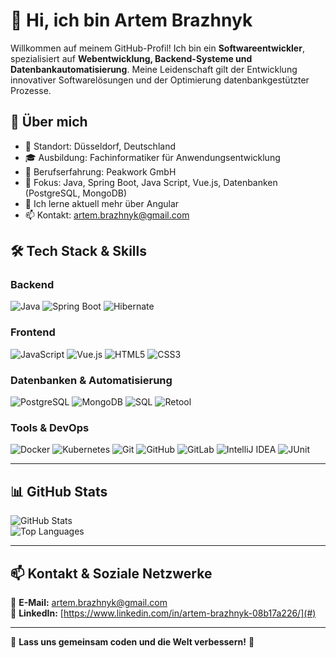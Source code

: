 # 👋 Hi, ich bin Artem Brazhnyk  

Willkommen auf meinem GitHub-Profil! Ich bin ein **Softwareentwickler**, spezialisiert auf **Webentwicklung, Backend-Systeme und Datenbankautomatisierung**. Meine Leidenschaft gilt der Entwicklung innovativer Softwarelösungen und der Optimierung datenbankgestützter Prozesse.

## 🚀 Über mich  

- 📌 Standort: Düsseldorf, Deutschland  
- 🎓 Ausbildung: Fachinformatiker für Anwendungsentwicklung  
- 🏢 Berufserfahrung: Peakwork GmbH  
- 🎯 Fokus: Java, Spring Boot, Java Script, Vue.js, Datenbanken (PostgreSQL, MongoDB)  
- 🌱 Ich lerne aktuell mehr über Angular
- 📫 Kontakt: [artem.brazhnyk@gmail.com](mailto:artem.brazhnyk@gmail.com)  


## 🛠️ Tech Stack & Skills  

### **Backend**  
![Java](https://img.shields.io/badge/Java-ED8B00?style=for-the-badge&logo=java&logoColor=white)
![Spring Boot](https://img.shields.io/badge/Spring%20Boot-6DB33F?style=for-the-badge&logo=spring&logoColor=white)
![Hibernate](https://img.shields.io/badge/Hibernate-59666C?style=for-the-badge&logo=hibernate&logoColor=white)

### **Frontend**  
![JavaScript](https://img.shields.io/badge/JavaScript-F7DF1E?style=for-the-badge&logo=javascript&logoColor=black)
![Vue.js](https://img.shields.io/badge/Vue.js-4FC08D?style=for-the-badge&logo=vue.js&logoColor=white)
![HTML5](https://img.shields.io/badge/HTML5-E34F26?style=for-the-badge&logo=html5&logoColor=white)
![CSS3](https://img.shields.io/badge/CSS3-1572B6?style=for-the-badge&logo=css3&logoColor=white)

### **Datenbanken & Automatisierung**  
![PostgreSQL](https://img.shields.io/badge/PostgreSQL-316192?style=for-the-badge&logo=postgresql&logoColor=white)
![MongoDB](https://img.shields.io/badge/MongoDB-47A248?style=for-the-badge&logo=mongodb&logoColor=white)
![SQL](https://img.shields.io/badge/SQL-4479A1?style=for-the-badge&logo=postgresql&logoColor=white)
![Retool](https://img.shields.io/badge/Retool-FF6F00?style=for-the-badge&logo=retool&logoColor=white)

### **Tools & DevOps**  
![Docker](https://img.shields.io/badge/Docker-2496ED?style=for-the-badge&logo=docker&logoColor=white)
![Kubernetes](https://img.shields.io/badge/Kubernetes-326CE5?style=for-the-badge&logo=kubernetes&logoColor=white)
![Git](https://img.shields.io/badge/Git-F05032?style=for-the-badge&logo=git&logoColor=white)
![GitHub](https://img.shields.io/badge/GitHub-181717?style=for-the-badge&logo=github&logoColor=white)
![GitLab](https://img.shields.io/badge/GitLab-FC6D26?style=for-the-badge&logo=gitlab&logoColor=white)
![IntelliJ IDEA](https://img.shields.io/badge/IntelliJ%20IDEA-000000?style=for-the-badge&logo=intellij-idea&logoColor=white)
![JUnit](https://img.shields.io/badge/JUnit-25A162?style=for-the-badge&logo=junit5&logoColor=white)

---

## 📊 GitHub Stats  

![GitHub Stats](https://github-readme-stats.vercel.app/api?username=ArtemBrazhnyk&show_icons=true&theme=radical)  
![Top Languages](https://github-readme-stats.vercel.app/api/top-langs/?username=ArtemBrazhnyk&layout=compact&theme=radical)

---

## 📫 Kontakt & Soziale Netzwerke  

📧 **E-Mail:** [artem.brazhnyk@gmail.com](mailto:artem.brazhnyk@gmail.com)  
🔗 **LinkedIn:** [https://www.linkedin.com/in/artem-brazhnyk-08b17a226/](#)  

---

🌟 **Lass uns gemeinsam coden und die Welt verbessern!** 🚀  
